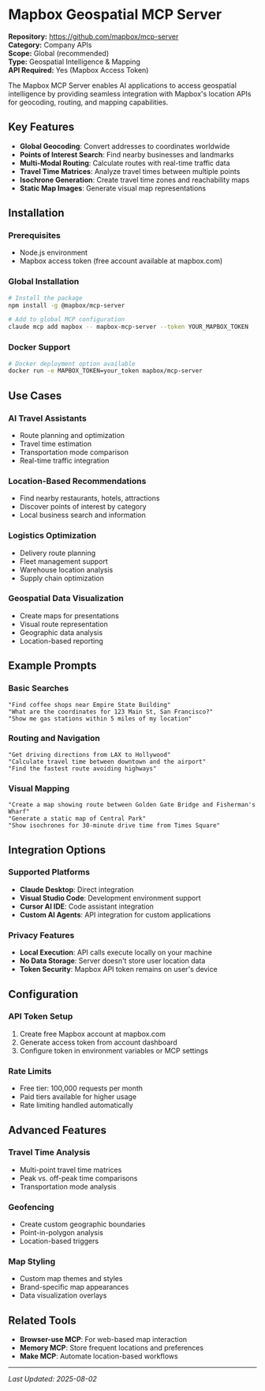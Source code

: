 # Mapbox Geospatial MCP Server

**Repository:** https://github.com/mapbox/mcp-server  
**Category:** Company APIs  
**Scope:** Global (recommended)  
**Type:** Geospatial Intelligence & Mapping  
**API Required:** Yes (Mapbox Access Token)

The Mapbox MCP Server enables AI applications to access geospatial intelligence by providing seamless integration with Mapbox's location APIs for geocoding, routing, and mapping capabilities.

## Key Features

- **Global Geocoding**: Convert addresses to coordinates worldwide
- **Points of Interest Search**: Find nearby businesses and landmarks
- **Multi-Modal Routing**: Calculate routes with real-time traffic data
- **Travel Time Matrices**: Analyze travel times between multiple points
- **Isochrone Generation**: Create travel time zones and reachability maps
- **Static Map Images**: Generate visual map representations

## Installation

### Prerequisites
- Node.js environment
- Mapbox access token (free account available at mapbox.com)

### Global Installation
```bash
# Install the package
npm install -g @mapbox/mcp-server

# Add to global MCP configuration
claude mcp add mapbox -- mapbox-mcp-server --token YOUR_MAPBOX_TOKEN
```

### Docker Support
```bash
# Docker deployment option available
docker run -e MAPBOX_TOKEN=your_token mapbox/mcp-server
```

## Use Cases

### AI Travel Assistants
- Route planning and optimization
- Travel time estimation
- Transportation mode comparison
- Real-time traffic integration

### Location-Based Recommendations
- Find nearby restaurants, hotels, attractions
- Discover points of interest by category
- Local business search and information

### Logistics Optimization
- Delivery route planning
- Fleet management support
- Warehouse location analysis
- Supply chain optimization

### Geospatial Data Visualization
- Create maps for presentations
- Visual route representation
- Geographic data analysis
- Location-based reporting

## Example Prompts

### Basic Searches
```
"Find coffee shops near Empire State Building"
"What are the coordinates for 123 Main St, San Francisco?"
"Show me gas stations within 5 miles of my location"
```

### Routing and Navigation
```
"Get driving directions from LAX to Hollywood"
"Calculate travel time between downtown and the airport"
"Find the fastest route avoiding highways"
```

### Visual Mapping
```
"Create a map showing route between Golden Gate Bridge and Fisherman's Wharf"
"Generate a static map of Central Park"
"Show isochrones for 30-minute drive time from Times Square"
```

## Integration Options

### Supported Platforms
- **Claude Desktop**: Direct integration
- **Visual Studio Code**: Development environment support
- **Cursor AI IDE**: Code assistant integration
- **Custom AI Agents**: API integration for custom applications

### Privacy Features
- **Local Execution**: API calls execute locally on your machine
- **No Data Storage**: Server doesn't store user location data
- **Token Security**: Mapbox API token remains on user's device

## Configuration

### API Token Setup
1. Create free Mapbox account at mapbox.com
2. Generate access token from account dashboard
3. Configure token in environment variables or MCP settings

### Rate Limits
- Free tier: 100,000 requests per month
- Paid tiers available for higher usage
- Rate limiting handled automatically

## Advanced Features

### Travel Time Analysis
- Multi-point travel time matrices
- Peak vs. off-peak time comparisons
- Transportation mode analysis

### Geofencing
- Create custom geographic boundaries
- Point-in-polygon analysis
- Location-based triggers

### Map Styling
- Custom map themes and styles
- Brand-specific map appearances
- Data visualization overlays

## Related Tools

- **Browser-use MCP**: For web-based map interaction
- **Memory MCP**: Store frequent locations and preferences
- **Make MCP**: Automate location-based workflows

---

*Last Updated: 2025-08-02*